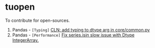 # tuopen
To contribute for open-sources.

1. Pandas - `[Typing]`  [CLN: add typing to dtype arg in core/common.py](https://github.com/pandas-dev/pandas/pull/39018)
2. Pandas - `[Performance]` [Fix series.isin slow issue with Dtype IntegerArray.](https://github.com/pandas-dev/pandas/pull/38379)
